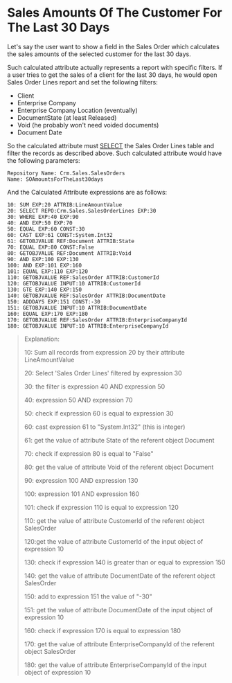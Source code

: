 # Sales Amounts Of The Customer For The Last 30 Days

Let's say the user want to show a field in the Sales Order  which calculates the sales amounts of the selected customer for the last 30 days.

Such calculated attribute actually represents a report  with specific filters. If a user tries to get the sales of a client for  the last 30 days, he would open Sales Order Lines report and set the  following filters:

- Client
- Enterprise Company
- Enterprise Company Location (eventually)
- DocumentState (at least Released)
- Void (he probably won't need voided documents)
- Document Date

So the calculated attribute must [SELECT](../operators/select.md) the Sales Order Lines table and filter the records as described above.  Such calculated attribute would have the following parameters:

```
Repository Name: Crm.Sales.SalesOrders
Name: SOAmountsForTheLast30days
```

And the Calculated Attribute expressions are as follows:

```
10: SUM EXP:20 ATTRIB:LineAmountValue
20: SELECT REPO:Crm.Sales.SalesOrderLines EXP:30
30: WHERE EXP:40 EXP:90
40: AND EXP:50 EXP:70
50: EQUAL EXP:60 CONST:30
60: CAST EXP:61 CONST:System.Int32
61: GETOBJVALUE REF:Document ATTRIB:State
70: EQUAL EXP:80 CONST:False
80: GETOBJVALUE REF:Document ATTRIB:Void
90: AND EXP:100 EXP:130
100: AND EXP:101 EXP:160
101: EQUAL EXP:110 EXP:120
110: GETOBJVALUE REF:SalesOrder ATTRIB:CustomerId
120: GETOBJVALUE INPUT:10 ATTRIB:CustomerId
130: GTE EXP:140 EXP:150
140: GETOBJVALUE REF:SalesOrder ATTRIB:DocumentDate
150: ADDDAYS EXP:151 CONST:-30
151: GETOBJVALUE INPUT:10 ATTRIB:DocumentDate
160: EQUAL EXP:170 EXP:180
170: GETOBJVALUE REF:SalesOrder ATTRIB:EnterpriseCompanyId
180: GETOBJVALUE INPUT:10 ATTRIB:EnterpriseCompanyId
```

> Explanation:
>
> 10: Sum all records from expression 20 by their attribute LineAmountValue
>
> 20: Select 'Sales Order Lines' filtered by expression 30
>
> 30: the filter is expression 40 AND expression 50
>
> 40: expression 50 AND expression 70
>
> 50: check if expression 60 is equal to expression 30
>
> 60: cast expression 61 to "System.Int32" (this is integer)
>
> 61: get the value of attribute State of the referent object Document
>
> 70: check if expression 80 is equal to "False"
>
> 80: get the value of attribute Void of the referent object Document
>
> 90: expression 100 AND expression 130
>
> 100: expression 101 AND expression 160
>
> 101: check if expression 110 is equal to expression 120
>
> 110: get the value of attribute CustomerId of the referent object SalesOrder
>
> 120:get the value of attribute CustomerId of the input object of expression 10
>
> 130:  check if expression 140 is greater than or equal to expression 150
>
> 140: get the value of attribute DocumentDate of the referent object SalesOrder
>
> 150: add to expression 151 the value of "-30"
>
> 151: get the value of attribute DocumentDate of the input object of expression 10
>
> 160: check if expression 170 is equal to expression 180
>
> 170: get the value of attribute EnterpriseCompanyId of the referent object SalesOrder
>
> 180: get the value of attribute EnterpriseCompanyId of the input object of expression 10
